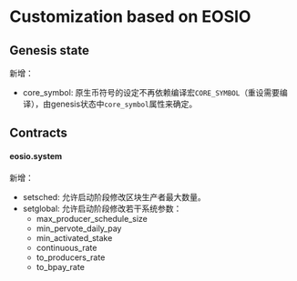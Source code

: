 # Customization based on EOSIO

## Genesis state

新增：
- core_symbol: 原生币符号的设定不再依赖编译宏`CORE_SYMBOL`（重设需要编译），由genesis状态中`core_symbol`属性来确定。

## Contracts

#### eosio.system

新增：
- setsched: 允许启动阶段修改区块生产者最大数量。
- setglobal: 允许启动阶段修改若干系统参数：
  - max_producer_schedule_size 
  - min_pervote_daily_pay
  - min_activated_stake
  - continuous_rate
  - to_producers_rate
  - to_bpay_rate
